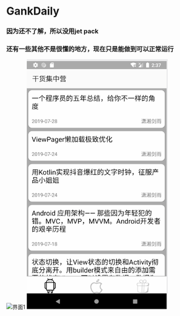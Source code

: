 # GankDaily
### 因为还不了解，所以没用jet pack
### 还有一些其他不是很懂的地方，现在只是能做到可以正常运行
![界面1](https://github.com/leishui/GankDaily/blob/master/app/src/main/res/img/1.gif)
![界面2](https://github.com/leishui/GankDaily/blob/master/app/src/main/res/img/2.gif)
